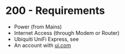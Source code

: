 # 200 - Requirements

- Power (from Mains)
- Internet Access (through Modem or Router)
- Ubiquiti UniFi Express, see
- An account with [ui.com](https://ui.com)
